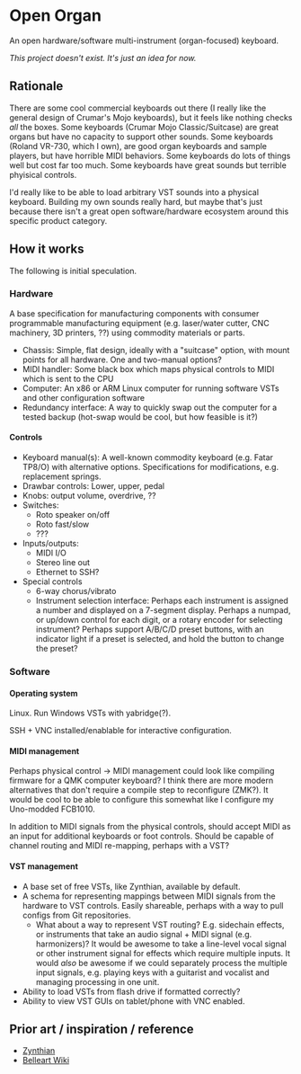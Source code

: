 # Open Organ

An open hardware/software multi-instrument (organ-focused) keyboard.

_This project doesn't exist. It's just an idea for now._


## Rationale

There are some cool commercial keyboards out there (I really like the general design of Crumar's Mojo keyboards), but it feels like nothing checks _all_ the boxes.
Some keyboards (Crumar Mojo Classic/Suitcase) are great organs but have no capacity to support other sounds.
Some keyboards (Roland VR-730, which I own), are good organ keyboards and sample players, but have horrible MIDI behaviors.
Some keyboards do lots of things well but cost far too much.
Some keyboards have great sounds but terrible phyisical controls.

I'd really like to be able to load arbitrary VST sounds into a physical keyboard.
Building my own sounds really hard, but maybe that's just because there isn't a great open software/hardware ecosystem around this specific product category.


## How it works

The following is initial speculation. 


### Hardware

A base specification for manufacturing components with consumer programmable manufacturing equipment (e.g. laser/water cutter, CNC machinery, 3D printers, ??) using commodity materials or parts.

* Chassis: Simple, flat design, ideally with a "suitcase" option, with mount points for all hardware. One and two-manual options?
* MIDI handler: Some black box which maps physical controls to MIDI which is sent to the CPU
* Computer: An x86 or ARM Linux computer for running software VSTs and other configuration software
* Redundancy interface: A way to quickly swap out the computer for a tested backup
  (hot-swap would be cool, but how feasible is it?)


#### Controls

* Keyboard manual(s): A well-known commodity keyboard (e.g. Fatar TP8/O) with alternative options.
  Specifications for modifications, e.g. replacement springs.
* Drawbar controls: Lower, upper, pedal
* Knobs: output volume, overdrive, ?? 
* Switches: 
    * Roto speaker on/off
    * Roto fast/slow
    * ???
* Inputs/outputs:
    * MIDI I/O
    * Stereo line out
    * Ethernet to SSH?
* Special controls
    * 6-way chorus/vibrato
    * Instrument selection interface: Perhaps each instrument is assigned a number and displayed on a 7-segment display.
      Perhaps a numpad, or up/down control for each digit, or a rotary encoder for selecting instrument?
      Perhaps support A/B/C/D preset buttons, with an indicator light if a preset is selected, and hold the button to change the preset?


### Software

#### Operating system

Linux. Run Windows VSTs with yabridge(?).

SSH + VNC installed/enablable for interactive configuration.


#### MIDI management

Perhaps physical control -> MIDI management could look like compiling firmware for a QMK computer keyboard?
I think there are more modern alternatives that don't require a compile step to reconfigure (ZMK?).
It would be cool to be able to configure this somewhat like I configure my Uno-modded FCB1010.

In addition to MIDI signals from the physical controls, should accept MIDI as an input for additional keyboards or foot controls.
Should be capable of channel routing and MIDI re-mapping, perhaps with a VST?


#### VST management

* A base set of free VSTs, like Zynthian, available by default.
* A schema for representing mappings between MIDI signals from the hardware to VST controls.
  Easily shareable, perhaps with a way to pull configs from Git repositories.
  * What about a way to represent VST routing?
    E.g. sidechain effects, or instruments that take an audio signal + MIDI signal (e.g. harmonizers)?
    It would be awesome to take a line-level vocal signal or other instrument signal for effects which require multiple inputs.
    It would _also_ be awesome if we could separately process the multiple input signals, e.g. playing keys with a guitarist and vocalist and managing processing in one unit.
* Ability to load VSTs from flash drive if formatted correctly?
* Ability to view VST GUIs on tablet/phone with VNC enabled.


## Prior art / inspiration / reference

* [Zynthian](https://zynthian.org/)
* [Belleart Wiki](http://www.belleart.org/belleartwiki/index.php/Main_Page)
